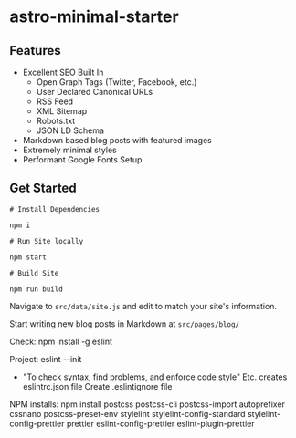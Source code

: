 # astro-minimal-starter

## Features

- Excellent SEO Built In
  - Open Graph Tags (Twitter, Facebook, etc.)
  - User Declared Canonical URLs
  - RSS Feed
  - XML Sitemap
  - Robots.txt
  - JSON LD Schema
- Markdown based blog posts with featured images
- Extremely minimal styles
- Performant Google Fonts Setup

## Get Started

```
# Install Dependencies

npm i

# Run Site locally

npm start

# Build Site

npm run build
```

Navigate to `src/data/site.js` and edit to match your site's information.

Start writing new blog posts in Markdown at `src/pages/blog/`

Check:
npm install -g eslint

Project:
eslint --init

- "To check syntax, find problems, and enforce code style"
  Etc. creates eslintrc.json file
  Create .eslintignore file

NPM installs:
npm install postcss postcss-cli postcss-import autoprefixer cssnano postcss-preset-env stylelint stylelint-config-standard stylelint-config-prettier prettier eslint-config-prettier eslint-plugin-prettier
